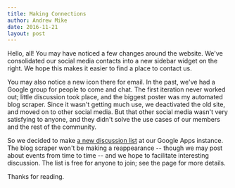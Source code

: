 ```yaml
---
title: Making Connections
author: Andrew Mike
date: 2016-11-21
layout: post
---
```


Hello, all! You may have noticed a few changes around the website. We've consolidated our social media contacts into a new sidebar widget on the right. We hope this makes it easier to find a place to contact us.

You may also notice a new icon there for email. In the past, we've had a Google group for people to come and chat. The first iteration never worked out; little discussion took place, and the biggest poster was my automated blog scraper. Since it wasn't getting much use, we deactivated the old site, and moved on to other social media. But that other social media wasn't very satisfying to anyone, and they didn't solve the use cases of our members and the rest of the community.

So we decided to make [a new discussion list](https://groups.google.com/a/hacksburg.org/forum/#!forum/discussion) at our Google Apps instance. The blog scraper won't be making a reappearance -- though we may post about events from time to time -- and we hope to facilitate interesting discussion. The list is free for anyone to join; see the page for more details.
  
Thanks for reading.
